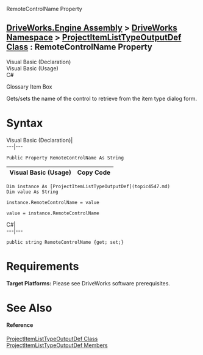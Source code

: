 RemoteControlName Property   
  
[DriveWorks.Engine Assembly](topic2156.md) > [DriveWorks Namespace](topic2159.md) > [ProjectItemListTypeOutputDef Class](topic4547.md) : RemoteControlName Property  
---  
  
Visual Basic (Declaration)    
Visual Basic (Usage)    
C# 

Glossary Item Box

Gets/sets the name of the control to retrieve from the item type dialog form. 

# Syntax

Visual Basic (Declaration)|   
---|---  
      
    
    Public Property RemoteControlName As String  
  
Visual Basic (Usage)| Copy Code  
---|---  
      
    
    Dim instance As [ProjectItemListTypeOutputDef](topic4547.md)
    Dim value As String
     
    instance.RemoteControlName = value
     
    value = instance.RemoteControlName  
  
C#|   
---|---  
      
    
    public string RemoteControlName {get; set;}  
  
# Requirements

**Target Platforms:** Please see DriveWorks software prerequisites.

# See Also

#### Reference

[ProjectItemListTypeOutputDef Class](topic4547.md)   
[ProjectItemListTypeOutputDef Members](topic4548.md)


